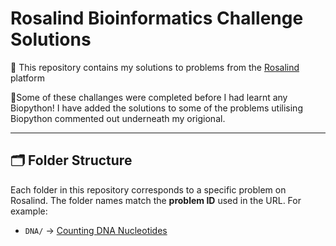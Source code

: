 # Rosalind Bioinformatics Challenge Solutions

🧬 This repository contains my solutions to problems from the [Rosalind](https://rosalind.info/) platform 

🍃Some of these challanges were completed before I had learnt any Biopython! I have added the solutions to some of the problems utilising Biopython commented out underneath my origional.

---

## 🗂 Folder Structure

Each folder in this repository corresponds to a specific problem on Rosalind. The folder names match the **problem ID** used in the URL. For example:

- `DNA/` → [Counting DNA Nucleotides](https://rosalind.info/problems/dna/)




